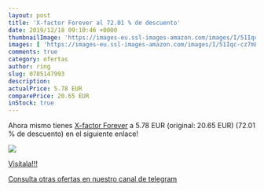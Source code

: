 ```yaml
---
layout: post
title: 'X-factor Forever al 72.01 % de descuento'
date: 2019/12/18 09:10:46 +0000
thumbnailImage: 'https://images-eu.ssl-images-amazon.com/images/I/51Iqc-cz7mL._SL200_.jpg'
images: [ 'https://images-eu.ssl-images-amazon.com/images/I/51Iqc-cz7mL._SL200_.jpg' ]
comments: true
category: ofertas
author: ring
slug: 0785147993
description:
actualPrice: 5.78 EUR
comparePrice: 20.65 EUR
inStock: true
---
```


Ahora mismo tienes [X-factor Forever](https://www.amazon.com/dp/0785147993/?tag=redken08-20) a 5.78 EUR (original: 20.65 EUR) (72.01 %  de descuento) en el siguiente enlace!

[![](https://images-eu.ssl-images-amazon.com/images/I/51Iqc-cz7mL._SL200_.jpg)](https://www.amazon.com/dp/0785147993/?tag=redken08-20)

[Visítala!!!](https://www.amazon.com/dp/0785147993/?tag=redken08-20)

[Consulta otras ofertas en nuestro canal de telegram](https://t.me/s/ofertas25)

